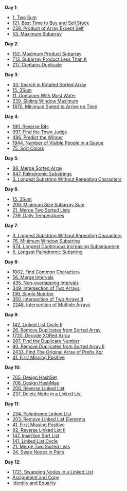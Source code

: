 **Day 1**:
* [1. Two Sum](https://leetcode.com/problems/two-sum/)
* [121. Best Time to Buy and Sell Stock](https://leetcode.com/problems/best-time-to-buy-and-sell-stock/)
* [238. Product of Array Except Self](https://leetcode.com/problems/product-of-array-except-self/)
* [53. Maximum Subarray](https://leetcode.com/problems/maximum-subarray/)

**Day 2**:
* [152. Maximum Product Subarray](https://leetcode.com/problems/maximum-product-subarray/)
* [713. Subarray Product Less Than K](https://leetcode.com/problems/subarray-product-less-than-k/)
* [217. Contains Duplicate](https://leetcode.com/problems/contains-duplicate/)

**Day 3**:
* [33. Search in Rotated Sorted Array](https://leetcode.com/problems/search-in-rotated-sorted-array/)
* [15. 3Sum](https://leetcode.com/problems/3sum/)
* [11. Container With Most Water](https://leetcode.com/problems/container-with-most-water/)
* [239. Sliding Window Maximum](https://leetcode.com/problems/sliding-window-maximum/)
* [1870. Minimum Speed to Arrive on Time](https://leetcode.com/problems/minimum-speed-to-arrive-on-time/)

**Day 4**:
* [190. Reverse Bits](https://leetcode.com/problems/reverse-bits/)
* [997. Find the Town Judge](https://leetcode.com/problems/find-the-town-judge/)
* [486. Predict the Winner](https://leetcode.com/problems/predict-the-winner/)
* [1944. Number of Visible People in a Queue](https://leetcode.com/problems/number-of-visible-people-in-a-queue/)
* [75. Sort Colors](https://leetcode.com/problems/sort-colors/)

**Day 5**:
* [88. Merge Sorted Array](https://leetcode.com/problems/merge-sorted-array/)
* [647. Palindromic Substrings](https://leetcode.com/problems/palindromic-substrings/)
* [3. Longest Substring Without Repeating Characters](https://leetcode.com/problems/longest-substring-without-repeating-characters/)

**Day 6**:
* [15. 3Sum](https://leetcode.com/problems/3sum/)
* [209. Minimum Size Subarray Sum](https://leetcode.com/problems/minimum-size-subarray-sum/)
* [21. Merge Two Sorted Lists](https://leetcode.com/problems/merge-two-sorted-lists/)
* [739. Daily Temperatures](https://leetcode.com/problems/daily-temperatures/)

**Day 7**:
* [3. Longest Substring Without Repeating Characters](https://leetcode.com/problems/longest-substring-without-repeating-characters/)
* [76. Minimum Window Substring](https://leetcode.com/problems/minimum-window-substring/)
* [674. Longest Continuous Increasing Subsequence](https://leetcode.com/problems/longest-continuous-increasing-subsequence/)
* [5. Longest Palindromic Substring](https://leetcode.com/problems/longest-palindromic-substring/)

**Day 8**:
* [1002. Find Common Characters](https://leetcode.com/problems/find-common-characters/)
* [56. Merge Intervals](https://leetcode.com/problems/merge-intervals/)
* [435. Non-overlapping Intervals](https://leetcode.com/problems/non-overlapping-intervals/)
* [349. Intersection of Two Arrays](https://leetcode.com/problems/intersection-of-two-arrays/)
* [136. Single Number](https://leetcode.com/problems/single-number/)
* [350. Intersection of Two Arrays II](https://leetcode.com/problems/intersection-of-two-arrays-ii/)
* [2248. Intersection of Multiple Arrays](https://leetcode.com/problems/intersection-of-multiple-arrays/)

**Day 9**:
* [142. Linked List Cycle II](https://leetcode.com/problems/linked-list-cycle-ii/)
* [26. Remove Duplicates from Sorted Array](https://leetcode.com/problems/remove-duplicates-from-sorted-array/)
* [1720. Decode XORed Array](https://leetcode.com/problems/decode-xored-array/)
* [287. Find the Duplicate Number](https://leetcode.com/problems/find-the-duplicate-number/)
* [80. Remove Duplicates from Sorted Array II](https://leetcode.com/problems/remove-duplicates-from-sorted-array-ii/)
* [2433. Find The Original Array of Prefix Xor](https://leetcode.com/problems/find-the-original-array-of-prefix-xor/)
* [41. First Missing Positive](https://leetcode.com/problems/first-missing-positive/)

**Day 10**:
* [705. Design HashSet](https://leetcode.com/problems/design-hashset/)
* [706. Design HashMap](https://leetcode.com/problems/design-hashmap/)
* [206. Reverse Linked List](https://leetcode.com/problems/reverse-linked-list/)
* [237. Delete Node in a Linked List](https://leetcode.com/problems/delete-node-in-a-linked-list/)

**Day 11**:
* [234. Palindrome Linked List](https://leetcode.com/problems/palindrome-linked-list/)
* [203. Remove Linked List Elements](https://leetcode.com/problems/remove-linked-list-elements/)
* [41. First Missing Positive](https://leetcode.com/problems/first-missing-positive/)
* [92. Reverse Linked List II](https://leetcode.com/problems/reverse-linked-list-ii/)
* [147. Insertion Sort List](https://leetcode.com/problems/insertion-sort-list/)
* [141. Linked List Cycle](https://leetcode.com/problems/linked-list-cycle/)
* [21. Merge Two Sorted Lists](https://leetcode.com/problems/merge-two-sorted-lists/)
* [24. Swap Nodes in Pairs](https://leetcode.com/problems/swap-nodes-in-pairs/)

**Day 12**:
* [1721. Swapping Nodes in a Linked List](https://leetcode.com/problems/swapping-nodes-in-a-linked-list/)
* [Assignment and Copy](./Day%2012/How%20Python%20handles%20assignments.md)
* [Identity and Equality](./Day%2012/Identity%20and%20Equality.md)

